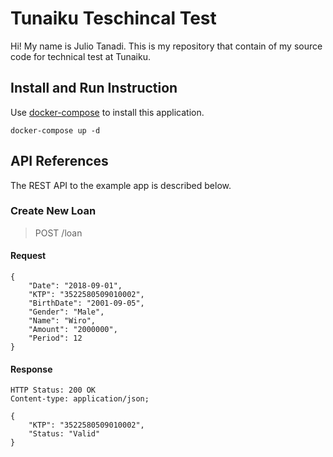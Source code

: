 # Tunaiku Teschincal Test

Hi! My name is Julio Tanadi.
This is my repository that contain of my source code for technical test at Tunaiku.

## Install and Run Instruction

Use [docker-compose](https://docs.docker.com/compose/install/) to install this application.

    docker-compose up -d

## API References

The REST API to the example app is described below.

### Create New Loan

> POST /loan

#### Request

    {
        "Date": "2018-09-01",
        "KTP": "3522580509010002",
        "BirthDate": "2001-09-05",
        "Gender": "Male",
        "Name": "Wiro",
        "Amount": "2000000",
        "Period": 12
    }

#### Response

    HTTP Status: 200 OK
    Content-type: application/json;

    {
        "KTP": "3522580509010002",
        "Status: "Valid"
    }
